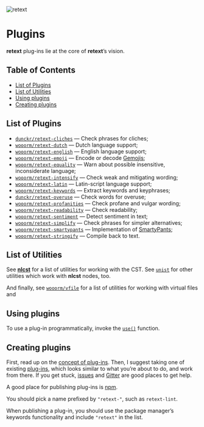 ![retext][logo]

# Plugins

**retext** plug-ins lie at the core of **retext**’s vision.

## Table of Contents

*   [List of Plugins](#list-of-plugins)
*   [List of Utilities](#list-of-utilities)
*   [Using plugins](#using-plugins)
*   [Creating plugins](#creating-plugins)

## List of Plugins

*   [`dunckr/retext-cliches`](https://github.com/dunckr/retext-cliches)
    — Check phrases for cliches;
*   [`wooorm/retext-dutch`](https://github.com/wooorm/retext/tree/master/packages/retext-dutch)
    — Dutch language support;
*   [`wooorm/retext-english`](https://github.com/wooorm/retext/tree/master/packages/retext-english)
    — English language support;
*   [`wooorm/retext-emoji`](https://github.com/wooorm/retext-emoji)
    — Encode or decode [Gemojis](https://github.com/github/gemoji);
*   [`wooorm/retext-equality`](https://github.com/wooorm/retext-equality)
    — Warn about possible insensitive, inconsiderate language;
*   [`wooorm/retext-intensify`](https://github.com/wooorm/retext-intensify)
    — Check weak and mitigating wording;
*   [`wooorm/retext-latin`](https://github.com/wooorm/retext/tree/master/packages/retext-latin)
    — Latin-script language support;
*   [`wooorm/retext-keywords`](https://github.com/wooorm/retext-keywords)
    — Extract keywords and keyphrases;
*   [`dunckr/retext-overuse`](https://github.com/dunckr/retext-overuse)
    — Check words for overuse;
*   [`wooorm/retext-profanities`](https://github.com/wooorm/retext-profanities)
    — Check profane and vulgar wording;
*   [`wooorm/retext-readability`](https://github.com/wooorm/retext-readability)
    — Check readability;
*   [`wooorm/retext-sentiment`](https://github.com/wooorm/retext-sentiment)
    — Detect sentiment in text;
*   [`wooorm/retext-simplify`](https://github.com/wooorm/retext-simplify)
    — Check phrases for simpler alternatives;
*   [`wooorm/retext-smartypants`](https://github.com/wooorm/retext-smartypants)
    — Implementation of [SmartyPants](http://daringfireball.net/projects/smartypants/);
*   [`wooorm/retext-stringify`](https://github.com/wooorm/retext/tree/master/packages/retext-stringify)
    — Compile back to text.

## List of Utilities

See [**nlcst**][nlcst-util] for a list of utilities for working with
the CST.  See [`unist`][unist-util] for other utilities which work with
**nlcst** nodes, too.

And finally, see [`wooorm/vfile`][vfile-util] for a list of utilities
for working with virtual files and

## Using plugins

To use a plug-in programmatically, invoke the [`use()`][unified-use]
function.

## Creating plugins

First, read up on the [concept of plug-ins][unified-plugins].
Then, I suggest taking one of existing [plug-ins][plugins], which looks
similar to what you’re about to do, and work from there.  If you get
stuck, [issues][] and [Gitter][] are good places to get help.

A good place for publishing plug-ins is [npm][npm-publish].

You should pick a name prefixed by `"retext-"`, such as `retext-lint`.

When publishing a plug-in, you should use the package manager’s keywords
functionality and include `"retext"` in the list.

<!--Definitions:-->

[logo]: https://cdn.rawgit.com/wooorm/retext/master/logo.svg

[plugins]: #list-of-plugins

[nlcst-util]: https://github.com/wooorm/nlcst#list-of-utilities

[unist-util]: https://github.com/wooorm/unist#unist-node-utilties

[vfile-util]: https://github.com/wooorm/vfile#related-tools

[unified-use]: https://github.com/wooorm/unified#processoruseplugin-options

[unified-plugins]: https://github.com/wooorm/unified#plugin

[npm-publish]: https://docs.npmjs.com/getting-started/publishing-npm-packages

[issues]: https://github.com/wooorm/retext/issues

[gitter]: https://gitter.im/wooorm/retext
